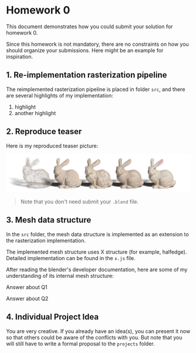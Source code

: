 # Homework 0

This document demonstrates how you could submit your solution
for homework 0.

Since this homework is not mandatory, there are no constraints on how
you should organize your submissions. Here might be an example for inspiration.

## 1. Re-implementation rasterization pipeline

The reimplemented rasterization pipeline is placed in folder `src`, and
there are several highlights of my implementation:

1. highlight
2. another highlight

## 2. Reproduce teaser

Here is my reproduced teaser picture:

![](./assets/reproduced-teaser.png)

> Note that you don't need submit your `.blend` file.

## 3. Mesh data structure

In the `src` folder, the mesh data structure is implemented as an extension
to the rasterization implementation. 

The implemented mesh structure uses X structure (for example, halfedge).
Detailed implementation can be found in the `x.js` file.

After reading the blender's developer documentation, here are some of
my understanding of its internal mesh structure:


Answer about Q1

Answer about Q2

## 4. Individual Project Idea

You are very creative. If you already have an idea(s), 
you can present it now so that others could be aware of the conflicts with you.
But note that you will still have to write a formal proposal
to the `projects` folder.
